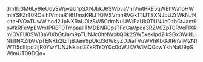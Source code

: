 dm1lc3M6Ly9leUoySWpvaU1pSXNJbkJ6SWpvaVhIVmtPRE5qWEhWa1pHWmlYSFZrT0ROalhIVmtaR1l6UmxKRlJTQlVSVmhRVGk1TlJTSXNJbUZrWkNJNkltaHVOaTUwWlhod2JpNXRaU0lzSW5CdmNuUWlPaUk0TUNJc0ltbGtJam9pWkRFeVpEWm1PREF0TmpaallTMDBNR0psTFdGaVpqa3RZV0ZpT0RVeFlXRmlOVFU0SWl3aVlXbGtJam9pTUNJc0ltNWxkQ0k2SW5keklpd2lkSGx3WlNJNkltNXZibVVpTENKb2IzTjBJam9pUkd3dWEyZDJiaTVuWVhKbGJtRnViM2N1WTI5dElpd2ljR0YwYUNJNklsd3ZkR1Y0Y0c0dWJXVWlMQ0owYkhNaU9pSWlmUT09DQo=
